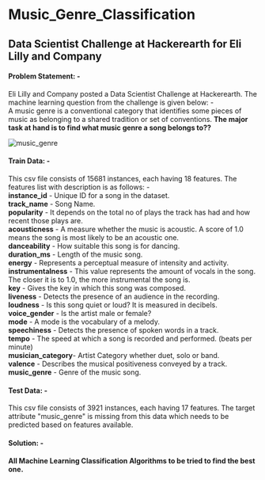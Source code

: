 # Music_Genre_Classification 
## Data Scientist Challenge at Hackerearth for Eli Lilly and Company

#### Problem Statement: -
Eli Lilly and Company posted a Data Scientist Challenge at Hackerearth. The machine learning question from the challenge is given below: - <br>
A music genre is a conventional category that identifies some pieces of music as belonging to a shared tradition or set of conventions. **The major task at hand is to find what music genre a song belongs to??**

![music_genre](https://user-images.githubusercontent.com/48447990/148058282-30e51cbd-b227-4c78-8a29-a45552f71359.jpg)

#### Train Data: -
This csv file consists of 15681 instances, each having 18 features. The features list with description is as follows: -<br>
**instance_id**      - Unique ID for a song in the dataset.<br>
**track_name**       - Song Name.<br>
**popularity**       - It depends on the total no of plays the track has had and how recent those plays are.<br>
**acousticness**     - A measure whether the music is acoustic. A score of 1.0 means the song is most likely to be an acoustic one.<br>
**danceability**     - How suitable this song is for dancing.<br>
**duration_ms**      - Length of the music song.<br>
**energy**           - Represents a perceptual measure of intensity and activity.<br>
**instrumentalness** - This value represents the amount of vocals in the song. The closer it is to 1.0, the more instrumental the song is.<br>
**key**              - Gives the key in which this song was composed.<br>
**liveness**         - Detects the presence of an audience in the recording.<br>
**loudness**         - Is this song quiet or loud? It is measured in decibels.<br>
**voice_gender**     - Is the artist male or female?<br>
**mode**             - A mode is the vocabulary of a melody.<br>
**speechiness**      - Detects the presence of spoken words in a track.<br>
**tempo**            - The speed at which a song is recorded and performed. (beats per minute)<br>
**musician_category**- Artist Category whether duet, solo or band.<br>
**valence**          - Describes the musical positiveness conveyed by a track.<br>
**music_genre**      - Genre of the music song.<br>


#### Test Data: -
This csv file consists of 3921 instances, each having 17 features. The target attribute "music_genre" is missing from this data which needs to be predicted based on features available.

#### Solution: -
#### All Machine Learning Classification Algorithms to be tried to find the best one.

